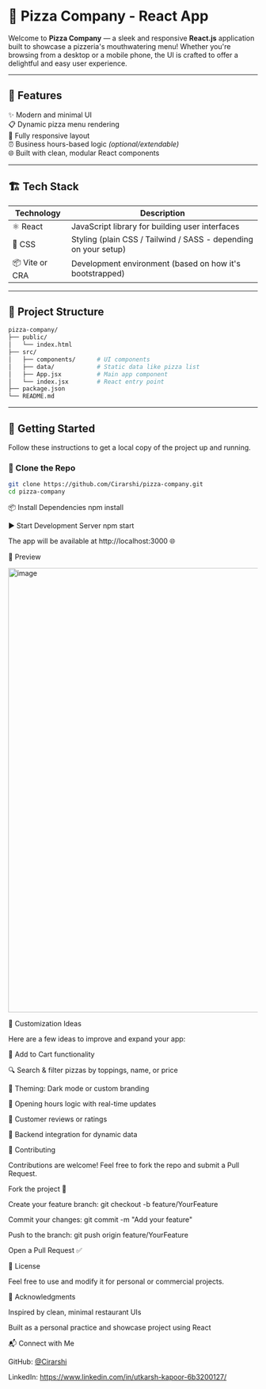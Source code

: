 # 🍕 Pizza Company - React App

Welcome to **Pizza Company** — a sleek and responsive **React.js** application built to showcase a pizzeria's mouthwatering menu! Whether you're browsing from a desktop or a mobile phone, the UI is crafted to offer a delightful and easy user experience.

---

## 🧩 Features

✨ Modern and minimal UI  
📋 Dynamic pizza menu rendering  
📱 Fully responsive layout  
⏰ Business hours-based logic *(optional/extendable)*  
🌐 Built with clean, modular React components  

---

## 🏗️ Tech Stack

| Technology | Description |
|------------|-------------|
| ⚛️ React   | JavaScript library for building user interfaces |
| 🎨 CSS     | Styling (plain CSS / Tailwind / SASS - depending on your setup) |
| 📦 Vite or CRA | Development environment (based on how it's bootstrapped) |

---

## 📁 Project Structure

```bash
pizza-company/
├── public/
│   └── index.html
├── src/
│   ├── components/      # UI components
│   ├── data/            # Static data like pizza list
│   ├── App.jsx          # Main app component
│   └── index.jsx        # React entry point
├── package.json
└── README.md
```
---

## 🚀 Getting Started

Follow these instructions to get a local copy of the project up and running.

### 🔁 Clone the Repo

```bash
git clone https://github.com/Cirarshi/pizza-company.git
cd pizza-company
```

📦 Install Dependencies
npm install

▶️ Start Development Server
npm start

The app will be available at http://localhost:3000
 🌐

📸 Preview

<img width="1896" height="898" alt="image" src="https://github.com/user-attachments/assets/9a6432ac-3cfb-4ce2-9a14-db587aa72693" />


🌟 Customization Ideas

Here are a few ideas to improve and expand your app:

🛒 Add to Cart functionality

🔍 Search & filter pizzas by toppings, name, or price

🌈 Theming: Dark mode or custom branding

📆 Opening hours logic with real-time updates

💬 Customer reviews or ratings

🔌 Backend integration for dynamic data

🤝 Contributing

Contributions are welcome! Feel free to fork the repo and submit a Pull Request.

Fork the project 🍴

Create your feature branch: git checkout -b feature/YourFeature

Commit your changes: git commit -m "Add your feature"

Push to the branch: git push origin feature/YourFeature

Open a Pull Request ✅

📄 License

Feel free to use and modify it for personal or commercial projects.

🙌 Acknowledgments

Inspired by clean, minimal restaurant UIs

Built as a personal practice and showcase project using React

📬 Connect with Me

GitHub: [@Cirarshi](https://github.com/Cirarshi)

LinkedIn: https://www.linkedin.com/in/utkarsh-kapoor-6b3200127/

